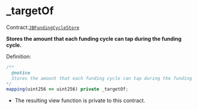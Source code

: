 # \_targetOf

Contract:[`JBFundingCycleStore`](../)​‌

**Stores the amount that each funding cycle can tap during the funding cycle.**

Definition:

```javascript
/** 
  @notice
  Stores the amount that each funding cycle can tap during the funding cycle.
*/
mapping(uint256 => uint256) private _targetOf;
```

* The resulting view function is private to this contract.

